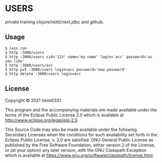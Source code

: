 # USERS

private training clojure/reitit/next.jdbc and github.

## Usage

```shell
$ lein run
$ http :3000/users
$ http :3000/users sid='123' name='my name' login='acc' password='as you like'
$ http :3000/users/acc
$ http put :3000/users login=acc password='new password'
$ http delete :3000/users login=acc
```

## License

Copyright © 2021 hkim0331

This program and the accompanying materials are made available under the
terms of the Eclipse Public License 2.0 which is available at
http://www.eclipse.org/legal/epl-2.0.

This Source Code may also be made available under the following Secondary
Licenses when the conditions for such availability set forth in the Eclipse
Public License, v. 2.0 are satisfied: GNU General Public License as published by
the Free Software Foundation, either version 2 of the License, or (at your
option) any later version, with the GNU Classpath Exception which is available
at https://www.gnu.org/software/classpath/license.html.
